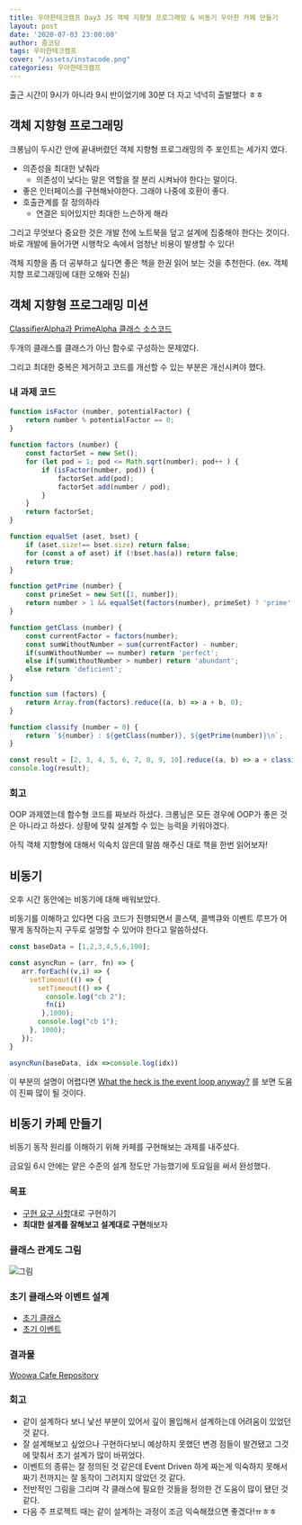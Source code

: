 ```yaml
---
title: 우아한테크캠프 Day3 JS 객체 지향형 프로그래밍 & 비동기 우아한 카페 만들기
layout: post
date: '2020-07-03 23:00:00'
author: 줌코딩
tags: 우아한테크캠프
cover: "/assets/instacode.png"
categories: 우아한테크캠프
---
```


출근 시간이 9시가 아니라 9시 반이었기에 30분 더 자고 넉넉히 출발했다 ㅎㅎ

## 객체 지향형 프로그래밍

크롱님이 두시간 안에 끝내버렸던 객체 지향형 프로그래밍의 주 포인트는 세가지 였다.

- 의존성을 최대한 낮춰라
    - 의존성이 낮다는 말은 역할을 잘 분리 시켜놔야 한다는 말이다.
- 좋은 인터페이스를 구현해놔야한다. 그래야 나중에 호환이 좋다.
- 호출관계를 잘 정의하라
    - 연결은 되어있지만 최대한 느슨하게 해라

그리고 무엇보다 중요한 것은 개발 전에 노트북을 덮고 설계에 집중해야 한다는 것이다. 바로 개발에 들어가면 시행착오 속에서 엄청난 비용이 발생할 수 있다!

객체 지향을 좀 더 공부하고 싶다면 좋은 책을 한권 읽어 보는 것을 추천한다. (ex. 객체지향 프로그래밍에 대한 오해와 진실)

## 객체 지향형 프로그래밍 미션

[ClassifierAlpha과 PrimeAlpha 클래스 소스코드](https://gist.github.com/crongro/61d3126778c34c0667a5ed81af5d1a17)

두개의 클래스를 클래스가 아닌 함수로 구성하는 문제였다.

그리고 최대한 중복은 제거하고 코드를 개선할 수 있는 부분은 개선시켜야 했다.

### 내 과제 코드

```jsx
function isFactor (number, potentialFactor) {
    return number % potentialFactor == 0;
}
    
function factors (number) {
    const factorSet = new Set();
    for (let pod = 1; pod <= Math.sqrt(number); pod++ ) {
        if (isFactor(number, pod)) {
            factorSet.add(pod);
            factorSet.add(number / pod);
        }
    }
    return factorSet;
}

function equalSet (aset, bset) {
    if (aset.size!== bset.size) return false;
    for (const a of aset) if (!bset.has(a)) return false;
    return true;
}

function getPrime (number) {
    const primeSet = new Set([1, number]);
    return number > 1 && equalSet(factors(number), primeSet) ? 'prime' : '';
}

function getClass (number) {
    const currentFactor = factors(number);
    const sumWithoutNumber = sum(currentFactor) - number;
    if(sumWithoutNumber == number) return 'perfect';
    else if(sumWithoutNumber > number) return 'abundant';
    else return 'deficient';
}

function sum (factors) {
    return Array.from(factors).reduce((a, b) => a + b, 0);
}

function classify (number = 0) {
    return `${number} : ${getClass(number)}, ${getPrime(number)}\n`;
}

const result = [2, 3, 4, 5, 6, 7, 8, 9, 10].reduce((a, b) => a + classify(b), '');
console.log(result);
```

### 회고

OOP 과제였는데 함수형 코드를 짜보라 하셨다. 크롱님은 모든 경우에 OOP가 좋은 것은 아니라고 하셨다. 상황에 맞춰 설계할 수 있는 능력을 키워야겠다. 

아직 객체 지향형에 대해서 익숙치 않은데 말씀 해주신 대로 책을 한번 읽어보자!

## 비동기

오후 시간 동안에는 비동기에 대해 배워보았다. 

비동기를 이해하고 있다면 다음 코드가 진행되면서 콜스택, 콜백큐와 이벤트 루프가 어떻게 동작하는지  구두로 설명할 수 있어야 한다고 말씀하셨다.

```jsx
const baseData = [1,2,3,4,5,6,100];

const asyncRun = (arr, fn) => {
   arr.forEach((v,i) => {
     setTimeout(() => {
       setTimeout(() => {
         console.log("cb 2");
         fn(i)
        },1000);
       console.log("cb 1");
     }, 1000);
   });
}

asyncRun(baseData, idx =>console.log(idx))
```

이 부분의 설명이 어렵다면 [What the heck is the event loop anyway?](https://www.youtube.com/watch?v=8aGhZQkoFbQ) 를 보면 도움이 진짜 많이 될 것이다.

## 비동기 카페 만들기

비동기 동작 원리를 이해하기 위해 카페를 구현해보는 과제를 내주셨다. 

금요일 6시 안에는 얕은 수준의 설계 정도만 가능했기에 토요일을 써서 완성했다.

### 목표

- [구현 요구 사항](https://github.com/woowa-techcamp-2020/Woowa-Cafe/issues/1)대로 구현하기
- **최대한 설계를 잘해보고 설계대로 구현**해보자

### 클래스 관계도 그림

![그림](/assets/woowa-tech-camp-day-3-diagram.HEIC)

### 초기 클래스와 이벤트 설계

- [초기 클래스](https://github.com/woowa-techcamp-2020/Woowa-Cafe/issues/3)
- [초기 이벤트](https://github.com/woowa-techcamp-2020/Woowa-Cafe/issues/2)

### 결과물

[Woowa Cafe Repository](https://github.com/woowa-techcamp-2020/Woowa-Cafe)

### 회고

- 같이 설계하다 보니 낯선 부분이 있어서 깊이 몰입해서 설계하는데 어려움이 있었던 것 같다.
- 잘 설계해보고 싶었으나 구현하다보니 예상하지 못했던 변경 점들이 발견됐고 그것에 맞춰서 초기 설계가 많이 바뀌었다.
- 이벤트의 종류는 잘 정의된 것 같은데 Event Driven 하게 짜는게 익숙하지 못해서 짜기 전까지는 잘 동작이 그려지지 않았던 것 같다.
- 전반적인 그림을 그리며 각 클래스에 필요한 것들을 정의한 건 도움이 많이 됐던 것 같다.
- 다음 주 프로젝트 때는 같이 설계하는 과정이 조금 익숙해졌으면 좋겠다!ㅠㅎㅎ